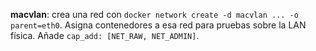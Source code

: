 **macvlan**: crea una red con `docker network create -d macvlan ... -o parent=eth0`.
Asigna contenedores a esa red para pruebas sobre la LAN física. Añade `cap_add: [NET_RAW, NET_ADMIN]`.
